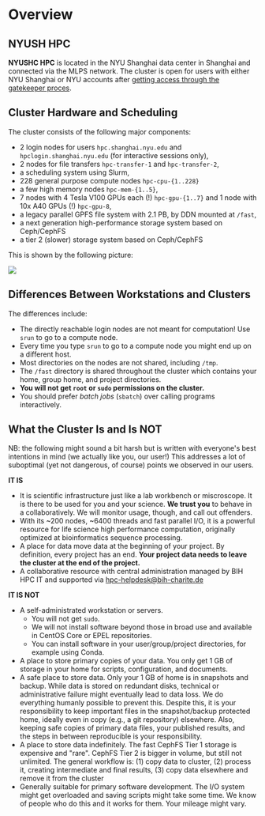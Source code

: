 # Overview
## NYUSH HPC
**NYUSHC HPC** is located in the NYU Shanghai data center in Shanghai and connected via the MLPS network.
The cluster is open for users with either NYU Shanghai or NYU accounts after [getting access through the gatekeeper proces](../admin/getting-access.md).

## Cluster Hardware and Scheduling

The cluster consists of the following major components:

- 2 login nodes for users `hpc.shanghai.nyu.edu` and `hpclogin.shanghai.nyu.edu` (for interactive sessions only),
- 2 nodes for file transfers `hpc-transfer-1` and `hpc-transfer-2`,
- a scheduling system using Slurm,
- 228 general purpose compute nodes `hpc-cpu-{1..228}`
- a few high memory nodes `hpc-mem-{1..5}`,
- 7 nodes with 4 Tesla V100 GPUs each (!) `hpc-gpu-{1..7}` and 1 node with 10x A40 GPUs (!) `hpc-gpu-8`,
- a legacy parallel GPFS file system with 2.1 PB, by DDN mounted at `/fast`,
- a next generation high-performance storage system based on Ceph/CephFS
- a tier 2 (slower) storage system based on Ceph/CephFS

This is shown by the following picture:

![](figures/Cluster_Layout.png)

## Differences Between Workstations and Clusters

The differences include:

- The directly reachable login nodes are not meant for computation!
  Use `srun` to go to a compute node.
- Every time you type `srun` to go to a compute node you might end up on a different host.
- Most directories on the nodes are not shared, including `/tmp`.
- The `/fast` directory is shared throughout the cluster which contains your home, group home, and project directories.
- **You will not get `root` or `sudo` permissions on the cluster.**
- You should prefer *batch jobs* (`sbatch`) over calling programs interactively.

## What the Cluster Is and Is NOT

NB: the following might sound a bit harsh but is written with everyone's best intentions in mind (we actually like you, our user!)
This addresses a lot of suboptimal (yet not dangerous, of course) points we observed in our users.

**IT IS**

- It is scientific infrastructure just like a lab workbench or miscroscope.
  It is there to be used for you and your science.
  **We trust you** to behave in a collaboratively.
  We will monitor usage, though, and call out offenders.
- With its ~200 nodes, ~6400 threads and fast parallel I/O, it is a powerful resource for life science high performance computation, originally optimized at bioinformatics sequence processing.
- A place for data move data at the beginning of your project.
  By definition, every project has an end.
  **Your project data needs to leave the cluster at the end of the project.**
- A collaborative resource with central administration managed by BIH HPC IT and supported via hpc-helpdesk@bih-charite.de

**IT IS NOT**

- A self-administrated workstation or servers.
    - You will not get `sudo`.
    - We will not install software beyond those in broad use and available in CentOS Core or EPEL repositories.
    - You can install software in your user/group/project directories, for example using Conda.
- A place to store primary copies of your data.
  You only get 1 GB of storage in your home for scripts, configuration, and documents.
- A safe place to store data.
  Only your 1 GB of home is in snapshots and backup.
  While data is stored on redundant disks, technical or administrative failure might eventually lead to data loss.
  We do everything humanly possible to prevent this.
  Despite this, it is your responsibility to keep important files in the snapshot/backup protected home, ideally even in copy (e.g., a git repository) elsewhere.
  Also, keeping safe copies of primary data files, your published results, and the steps in between reproducible is your responsibility.
- A place to store data indefinitely.
  The fast CephFS Tier 1 storage is expensive and "rare".
  CephFS Tier 2 is bigger in volume, but still not unlimited.
  The general workflow is: (1) copy data to cluster, (2) process it, creating intermediate and final results, (3) copy data elsewhere and remove it from the cluster
- Generally suitable for primary software development.
  The I/O system might get overloaded and saving scripts might take some time.
  We know of people who do this and it works for them.
  Your mileage might vary.
